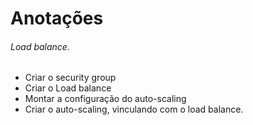 # Anotações 
###### Load balance.

- Criar o security group
- Criar o Load balance
- Montar a configuração do auto-scaling
- Criar o auto-scaling, vinculando com o load balance.
